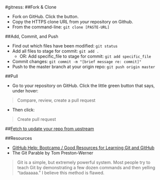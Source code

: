 #gitness:
##Fork & Clone
+ Fork on GitHub. Click the button.
+ Copy the HTTPS clone URL from *your* repository on Github.
+ From the command-line: `git clone [PASTE-URL]`

##Add, Commit, and Push
+ Find out which files have been modified: `git status`
+ Add all files to stage for commit: `git add .`
    + OR: Add specific_file to stage for commit: `git add specific_file`
+ Commit changes: `git commit -m "[brief message re: commit]"`
+ Push to the master branch at your origin repo: `git push origin master`

##Pull
+ Go to your repository on GitHub. Click the little green button that says, under hover:

> Compare, review, create a pull request

+ Then click:

> Create pull request

##[Fetch to update your repo from upstream][1]

##Resources
+ [GitHub Help: Bootcamp / Good Resources for Learning Git and GitHub][2]
+ The Git Parable by Tom Preston-Werner

> Git is a simple, but extremely powerful system. Most people try to teach Git by demonstrating a few dozen commands and then yelling “tadaaaaa.” I believe this method is flawed.

<!-- Links -->

[1]: https://github.com/python-boot-camp/D01/blob/master/fetch.md
[2]: https://help.github.com/articles/good-resources-for-learning-git-and-github/